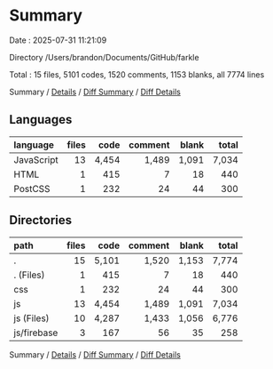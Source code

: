 # Summary

Date : 2025-07-31 11:21:09

Directory /Users/brandon/Documents/GitHub/farkle

Total : 15 files,  5101 codes, 1520 comments, 1153 blanks, all 7774 lines

Summary / [Details](details.md) / [Diff Summary](diff.md) / [Diff Details](diff-details.md)

## Languages
| language | files | code | comment | blank | total |
| :--- | ---: | ---: | ---: | ---: | ---: |
| JavaScript | 13 | 4,454 | 1,489 | 1,091 | 7,034 |
| HTML | 1 | 415 | 7 | 18 | 440 |
| PostCSS | 1 | 232 | 24 | 44 | 300 |

## Directories
| path | files | code | comment | blank | total |
| :--- | ---: | ---: | ---: | ---: | ---: |
| . | 15 | 5,101 | 1,520 | 1,153 | 7,774 |
| . (Files) | 1 | 415 | 7 | 18 | 440 |
| css | 1 | 232 | 24 | 44 | 300 |
| js | 13 | 4,454 | 1,489 | 1,091 | 7,034 |
| js (Files) | 10 | 4,287 | 1,433 | 1,056 | 6,776 |
| js/firebase | 3 | 167 | 56 | 35 | 258 |

Summary / [Details](details.md) / [Diff Summary](diff.md) / [Diff Details](diff-details.md)